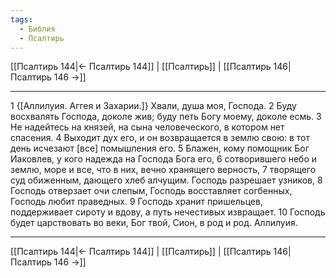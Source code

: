 ```yaml
---
tags:
  - Библия
  - Псалтирь
---
```

[[Псалтирь 144|← Псалтирь 144]] | [[Псалтирь]] | [[Псалтирь 146|Псалтирь 146 →]]

---
1 {[Аллилуия. Аггея и Захарии.]} Хвали, душа моя, Господа.
2 Буду восхвалять Господа, доколе жив; буду петь Богу моему, доколе есмь.
3 Не надейтесь на князей, на сына человеческого, в котором нет спасения.
4 Выходит дух его, и он возвращается в землю свою: в тот день исчезают [все] помышления его.
5 Блажен, кому помощник Бог Иаковлев, у кого надежда на Господа Бога его,
6 сотворившего небо и землю, море и все, что в них, вечно хранящего верность,
7 творящего суд обиженным, дающего хлеб алчущим. Господь разрешает узников,
8 Господь отверзает очи слепым, Господь восставляет согбенных, Господь любит праведных.
9 Господь хранит пришельцев, поддерживает сироту и вдову, а путь нечестивых извращает.
10 Господь будет царствовать во веки, Бог твой, Сион, в род и род. Аллилуия.

---
[[Псалтирь 144|← Псалтирь 144]] | [[Псалтирь]] | [[Псалтирь 146|Псалтирь 146 →]]